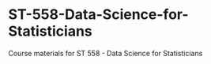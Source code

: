 # ST-558-Data-Science-for-Statisticians
Course materials for ST 558 - Data Science for Statisticians
